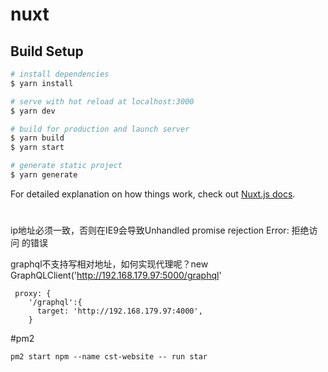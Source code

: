 # nuxt

## Build Setup

```bash
# install dependencies
$ yarn install

# serve with hot reload at localhost:3000
$ yarn dev

# build for production and launch server
$ yarn build
$ yarn start

# generate static project
$ yarn generate
```

For detailed explanation on how things work, check out [Nuxt.js docs](https://nuxtjs.org).



# 

ip地址必须一致，否则在IE9会导致Unhandled promise rejection Error: 拒绝访问 的错误

graphql不支持写相对地址，如何实现代理呢？new GraphQLClient('http://192.168.179.97:5000/graphql'
```
 proxy: {
    '/graphql':{
      target: 'http://192.168.179.97:4000',
    }
```

#pm2
```
pm2 start npm --name cst-website -- run star
```
